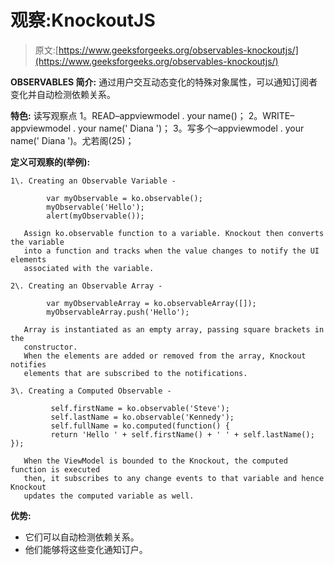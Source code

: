 # 观察:KnockoutJS

> 原文:[https://www.geeksforgeeks.org/observables-knockoutjs/](https://www.geeksforgeeks.org/observables-knockoutjs/)

**OBSERVABLES 简介:**
通过用户交互动态变化的特殊对象属性，可以通知订阅者变化并自动检测依赖关系。

**特色:**
读写观察点
1。READ–appviewmodel . your name()；
2。WRITE–appviewmodel . your name(' Diana ')；
3。写多个–appviewmodel . your name(' Diana ')。尤若阁(25)；

**定义可观察的(举例):**

```
1\. Creating an Observable Variable - 

        var myObservable = ko.observable();
        myObservable('Hello');
        alert(myObservable());

   Assign ko.observable function to a variable. Knockout then converts the variable 
   into a function and tracks when the value changes to notify the UI elements 
   associated with the variable.

2\. Creating an Observable Array - 

        var myObservableArray = ko.observableArray([]);
        myObservableArray.push('Hello');

   Array is instantiated as an empty array, passing square brackets in the 
   constructor.
   When the elements are added or removed from the array, Knockout notifies 
   elements that are subscribed to the notifications.

3\. Creating a Computed Observable - 

         self.firstName = ko.observable('Steve');
         self.lastName = ko.observable('Kennedy');
         self.fullName = ko.computed(function() {
         return 'Hello ' + self.firstName() + ' ' + self.lastName(); });

   When the ViewModel is bounded to the Knockout, the computed function is executed 
   then, it subscribes to any change events to that variable and hence Knockout 
   updates the computed variable as well. 

```

**优势:**

*   它们可以自动检测依赖关系。
*   他们能够将这些变化通知订户。